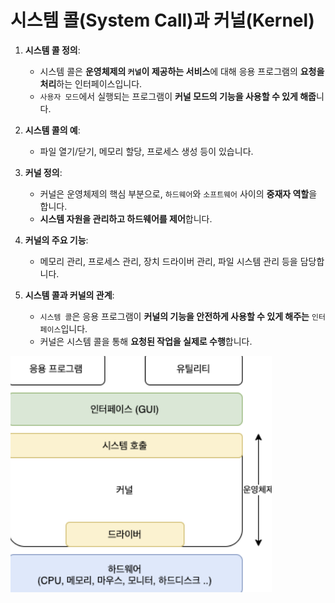 # 시스템 콜(System Call)과 커널(Kernel)

1. **시스템 콜 정의**:
    - 시스템 콜은 **운영체제의 `커널`이 제공하는 서비스**에 대해 응용 프로그램의 **요청을 처리**하는 인터페이스입니다.
    - `사용자 모드`에서 실행되는 프로그램이 **커널 모드의 기능을 사용할 수 있게 해줍**니다.

2. **시스템 콜의 예**:
    - 파일 열기/닫기, 메모리 할당, 프로세스 생성 등이 있습니다.

3. **커널 정의**:
    - 커널은 운영체제의 핵심 부분으로, `하드웨어`와 `소프트웨어` 사이의 **중재자 역할**을 합니다.
    - **시스템 자원을 관리하고 하드웨어를 제어**합니다.

4. **커널의 주요 기능**:
    - 메모리 관리, 프로세스 관리, 장치 드라이버 관리, 파일 시스템 관리 등을 담당합니다.

5. **시스템 콜과 커널의 관계**:
    - `시스템 콜`은 응용 프로그램이 **커널의 기능을 안전하게 사용할 수 있게 해주는** `인터페이스`입니다.
    - 커널은 시스템 콜을 통해 **요청된 작업을 실제로 수행**합니다.

![img.png](운영체제_구조.png)


